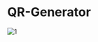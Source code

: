 # QR-Generator

![1](https://github.com/Leaddy/QR-Generator/assets/45538062/fd81e0d9-e0db-461e-8e4c-d273bcceb1fe)

